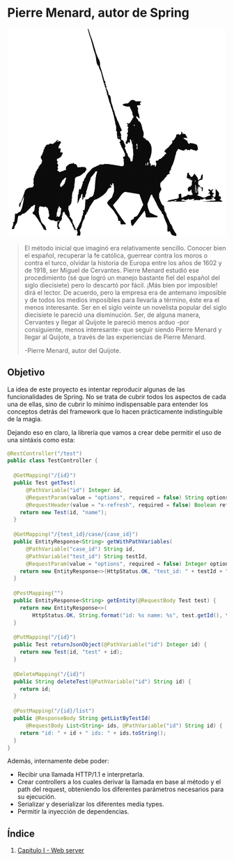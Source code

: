 # Pierre Menard, autor de Spring

<p align="center">
    <img width="500" src="https://github.com/gamestoy/pierre/blob/master/image/quixote.jpg?raw=true" />
</p>

> El método inicial que imaginó era relativamente sencillo. Conocer bien el español, recuperar la fe católica, guerrear contra los moros o contra el turco, olvidar la historia de Europa entre los años de 1602 y de 1918, ser Miguel de Cervantes. Pierre Menard estudió ese procedimiento (sé que logró un manejo bastante fiel del español del siglo diecisiete) pero lo descartó por fácil. ¡Más bien por imposible! dirá el lector. De acuerdo, pero la empresa era de antemano imposible y de todos los medios imposibles para llevarla a término, éste era el menos interesante. Ser en el siglo veinte un novelista popular del siglo diecisiete le pareció una disminución. Ser, de alguna manera, Cervantes y llegar al Quijote le pareció menos arduo -por consiguiente, menos interesante- que seguir siendo Pierre Menard y llegar al Quijote, a través de las experiencias de Pierre Menard.
>
> -Pierre Menard, autor del Quijote.

## Objetivo
La idea de este proyecto es intentar reproducir algunas de las funcionalidades de Spring. No se trata de cubrir todos los aspectos de cada una de ellas, sino de cubrir lo mínimo indispensable para entender los conceptos detrás del framework que lo hacen prácticamente indistinguible de la magia.

Dejando eso en claro, la librería que vamos a crear debe permitir el uso de una sintáxis como esta:

```java
@RestController("/test")
public class TestController {

  @GetMapping("/{id}")
  public Test getTest(
      @PathVariable("id") Integer id,
      @RequestParam(value = "options", required = false) String options,
      @RequestHeader(value = "x-refresh", required = false) Boolean refresh) {
    return new Test(id, "name");
  }

  @GetMapping("/{test_id}/case/{case_id}")
  public EntityResponse<String> getWithPathVariables(
      @PathVariable("case_id") String id,
      @PathVariable("test_id") String testId,
      @RequestParam(value = "options", required = false) Integer options) {
    return new EntityResponse<>(HttpStatus.OK, "test_id: " + testId + "case_id: " + id);
  }

  @PostMapping("")
  public EntityResponse<String> getEntity(@RequestBody Test test) {
    return new EntityResponse<>(
        HttpStatus.OK, String.format("id: %s name: %s", test.getId(), test.getName()));
  }

  @PutMapping("/{id}")
  public Test returnJsonObject(@PathVariable("id") Integer id) {
    return new Test(id, "test" + id);
  }

  @DeleteMapping("/{id}")
  public String deleteTest(@PathVariable("id") String id) {
    return id;
  }

  @PostMapping("/{id}/list")
  public @ResponseBody String getListByTestId(
      @RequestBody List<String> ids, @PathVariable("id") String id) {
    return "id: " + id + " ids: " + ids.toString();
  }
}
```

Además, internamente debe poder:
* Recibir una llamada HTTP/1.1 e interpretarla.
* Crear controllers a los cuales derivar la llamada en base al método y el path del request, obteniendo los diferentes parámetros necesarios para su ejecución.
* Serializar y deserializar los diferentes media types.
* Permitir la inyección de dependencias.

## Índice
1. [Capítulo I - Web server](https://github.com/gamestoy/pierre/tree/1_webserver)

